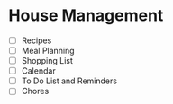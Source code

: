 # House Management

- [ ] Recipes
- [ ] Meal Planning
- [ ] Shopping List
- [ ] Calendar
- [ ] To Do List and Reminders
- [ ] Chores